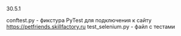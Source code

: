 30.5.1

conftest.py       - фикстура PyTest для подключения к сайту https://petfriends.skillfactory.ru
test_selenium.py  - файл с тестами 
